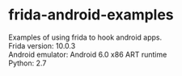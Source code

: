 # frida-android-examples
Examples of using frida to hook android apps.</br>
Frida version: 10.0.3</br>
Android emulator: Android 6.0 x86 ART runtime</br>
Python: 2.7</br>
